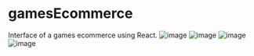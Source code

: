 # gamesEcommerce
 Interface of a games ecommerce using React.
![image](https://user-images.githubusercontent.com/45150141/176992698-673e5cd3-fa3c-4708-ae2d-697b59d12a1b.png)
![image](https://user-images.githubusercontent.com/45150141/176992710-b2eeabb8-88e2-445d-93bd-4e68814a0c75.png)
![image](https://user-images.githubusercontent.com/45150141/176992718-49f54423-0779-4940-9aa4-27433c565c21.png)
![image](https://user-images.githubusercontent.com/45150141/176992723-59b926d2-3bf4-4411-9a28-bf03c12fe5c5.png)

